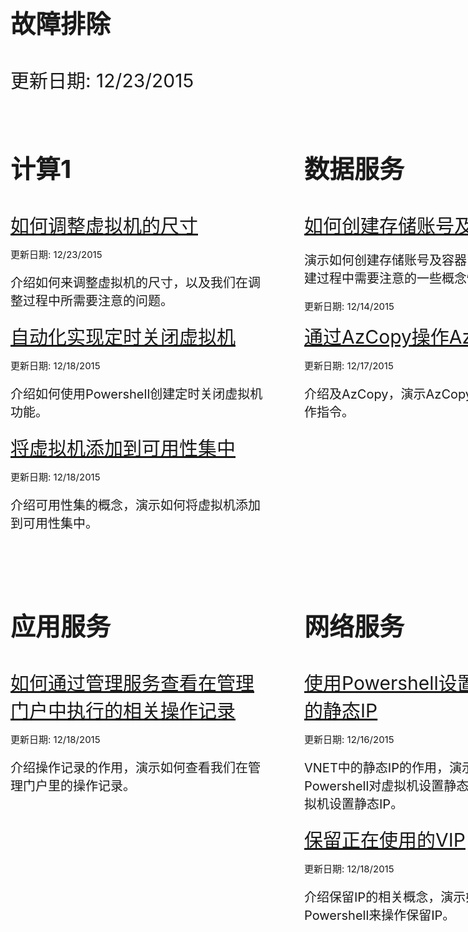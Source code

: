   <div style="margin: 0px auto;">
        <div style="width:880px">
            <p style="font-weight:bold;font-size:40px;">故障排除</p>
            <p style="font-weight:normal;font-size:30px;"> 更新日期: 12/23/2015 </p> 
        </div>
        <div style="width: 880px;">
            <div style="width: 428px;  margin-right: 42px;  display: inline-block;">
                <div style="width: 404px; margin-top: 60px; ">
                    <p style="font-weight:bold;font-size:40px;">计算1</p>
                    <a href="/documentation/articles/troubleshoot/virtual-machine-how-to-reset-vm-size.md" style="font-size:30px;">如何调整虚拟机的尺寸</a>
                    <p style="font-weight:normal;font-size:15px;"> 更新日期: 12/23/2015 </p> 
                    <p style="font-weight:normal;font-size:20px;">介绍如何来调整虚拟机的尺寸，以及我们在调整过程中所需要注意的问题。</p>
                    <a href="/documentation/articles/troubleshoot/virtual-machine-how-to-turn-off-vm-automatically.md" style="font-size:30px;">自动化实现定时关闭虚拟机</a>
                    <p style="font-weight:normal;font-size:15px;"> 更新日期: 12/18/2015 </p> 
                    <p style="font-weight:normal;font-size:20px;">介绍如何使用Powershell创建定时关闭虚拟机功能。</p>
                    <a href="/documentation/articles/troubleshoot/virtual-machine-add-vm-to-availability-group.md" style="font-size:30px;">将虚拟机添加到可用性集中</a>
                    <p style="font-weight:normal;font-size:15px;"> 更新日期: 12/18/2015 </p> 
                    <p style="font-weight:normal;font-size:20px;">介绍可用性集的概念，演示如何将虚拟机添加到可用性集中。</p>
                </div>
            </div>
            <div style="width:410px; float:right">
                <div style="width: 404px; margin-top: 60px;  ">
                    <p style="font-weight:bold;font-size:40px;">数据服务</p>
                    <a href="/documentation/articles/troubleshoot/storage-how-to-create-account-container.md" style="font-size:30px;">如何创建存储账号及容器</a>
                    <p style="font-weight:normal;font-size:20px;">演示如何创建存储账号及容器，解析我们在创建过程中需要注意的一些概念性问题。</p>                  
                    <p style="font-weight:normal;font-size:15px;"> 更新日期: 12/14/2015 </p> 
                    <a href="/documentation/articles/troubleshoot/storage-how-to-use-azcopy.md" style="font-size:30px;">通过AzCopy操作Azure存储</a>                  
                    <p style="font-weight:normal;font-size:15px;"> 更新日期: 12/17/2015 </p> 
                    <p style="font-weight:normal;font-size:20px;">介绍及AzCopy，演示AzCopy的一些常规操作指令。</p>
                </div>
            </div>
        </div>
        <div style="width: 880px;margin-top: 60px;">
            <div style="width: 428px; margin-right: 42px; display: inline-block;">
                <div style="width: 404px;">
                    <p style="font-weight:bold;font-size:40px;">应用服务</p>
                    <a href="/documentation/articles/troubleshoot/management-portal-how-to-see-operation-log.md" style="font-size:30px;">如何通过管理服务查看在管理门户中执行的相关操作记录</a>                   
                    <p style="font-weight:normal;font-size:15px;"> 更新日期: 12/18/2015 </p> 
                    <p style="font-weight:normal;font-size:20px;">介绍操作记录的作用，演示如何查看我们在管理门户里的操作记录。</p>       
                </div>
            </div>
            <div style="width:410px; float:right">
                <div style="width: 404px;">
                    <p style="font-weight:bold;font-size:40px;">网络服务</p>
                    <a href="/documentation/articles/troubleshoot/virtual-network-how-to-use-internal-ip.md" style="font-size:30px;">使用Powershell设置VNET中的静态IP</a>                  
                    <p style="font-weight:normal;font-size:15px;"> 更新日期: 12/16/2015 </p> 
                    <p style="font-weight:normal;font-size:20px;">VNET中的静态IP的作用，演示如何使用Powershell对虚拟机设置静态IP、对已有的虚拟机设置静态IP。</p>  
                    <a href="/documentation/articles/troubleshoot/virtual-network-how-to-use-reserved-ip.md" style="font-size:30px;">保留正在使用的VIP</a>               
                    <p style="font-weight:normal;font-size:15px;"> 更新日期: 12/18/2015 </p> 
                    <p style="font-weight:normal;font-size:20px;">介绍保留IP的相关概念，演示如何使用Powershell来操作保留IP。</p>  
                </div>
            </div>
        </div>
    </div>
